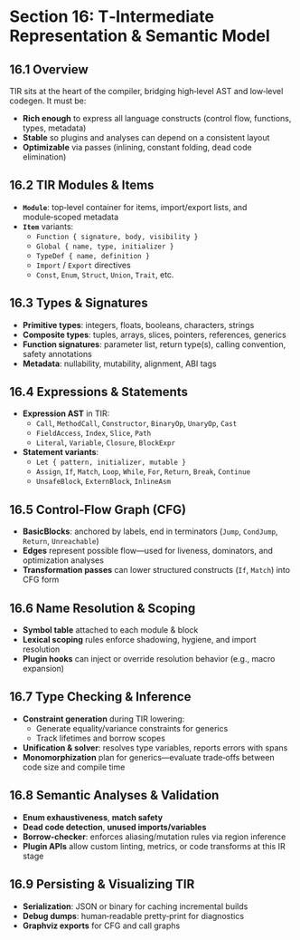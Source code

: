 # Section 16: T‑Intermediate Representation & Semantic Model

## 16.1 Overview
TIR sits at the heart of the compiler, bridging high‑level AST and low‑level codegen. It must be:
- **Rich enough** to express all language constructs (control flow, functions, types, metadata)
- **Stable** so plugins and analyses can depend on a consistent layout
- **Optimizable** via passes (inlining, constant folding, dead code elimination)

## 16.2 TIR Modules & Items
- **`Module`**: top‑level container for items, import/export lists, and module‑scoped metadata
- **`Item`** variants:
    - `Function { signature, body, visibility }`
    - `Global { name, type, initializer }`
    - `TypeDef { name, definition }`
    - `Import` / `Export` directives
    - `Const`, `Enum`, `Struct`, `Union`, `Trait`, etc.

## 16.3 Types & Signatures
- **Primitive types**: integers, floats, booleans, characters, strings
- **Composite types**: tuples, arrays, slices, pointers, references, generics
- **Function signatures**: parameter list, return type(s), calling convention, safety annotations
- **Metadata**: nullability, mutability, alignment, ABI tags

## 16.4 Expressions & Statements
- **Expression AST** in TIR:
    - `Call`, `MethodCall`, `Constructor`, `BinaryOp`, `UnaryOp`, `Cast`
    - `FieldAccess`, `Index`, `Slice`, `Path`
    - `Literal`, `Variable`, `Closure`, `BlockExpr`
- **Statement variants**:
    - `Let { pattern, initializer, mutable }`
    - `Assign`, `If`, `Match`, `Loop`, `While`, `For`, `Return`, `Break`, `Continue`
    - `UnsafeBlock`, `ExternBlock`, `InlineAsm`

## 16.5 Control‑Flow Graph (CFG)
- **BasicBlocks**: anchored by labels, end in terminators (`Jump`, `CondJump`, `Return`, `Unreachable`)
- **Edges** represent possible flow—used for liveness, dominators, and optimization analyses
- **Transformation passes** can lower structured constructs (`If`, `Match`) into CFG form

## 16.6 Name Resolution & Scoping
- **Symbol table** attached to each module & block
- **Lexical scoping** rules enforce shadowing, hygiene, and import resolution
- **Plugin hooks** can inject or override resolution behavior (e.g., macro expansion)

## 16.7 Type Checking & Inference
- **Constraint generation** during TIR lowering:
    - Generate equality/variance constraints for generics
    - Track lifetimes and borrow scopes
- **Unification & solver**: resolves type variables, reports errors with spans
- **Monomorphization** plan for generics—evaluate trade‑offs between code size and compile time

## 16.8 Semantic Analyses & Validation
- **Enum exhaustiveness**, **match safety**
- **Dead code detection**, **unused imports/variables**
- **Borrow‑checker**: enforces aliasing/mutation rules via region inference
- **Plugin APIs** allow custom linting, metrics, or code transforms at this IR stage

## 16.9 Persisting & Visualizing TIR
- **Serialization**: JSON or binary for caching incremental builds
- **Debug dumps**: human‑readable pretty‑print for diagnostics
- **Graphviz exports** for CFG and call graphs  
